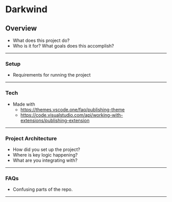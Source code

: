 # Darkwind

## Overview
- What does this project do?
- Who is it for? What goals does this accomplish?

---
### Setup
- Requirements for running the project
---

### Tech
- Made with
  - https://themes.vscode.one/faq/publishing-theme
  - https://code.visualstudio.com/api/working-with-extensions/publishing-extension

---

### Project Architecture
- How did you set up the project?
- Where is key logic happening?
- What are you integrating with?

---

### FAQs
- Confusing parts of the repo.

---